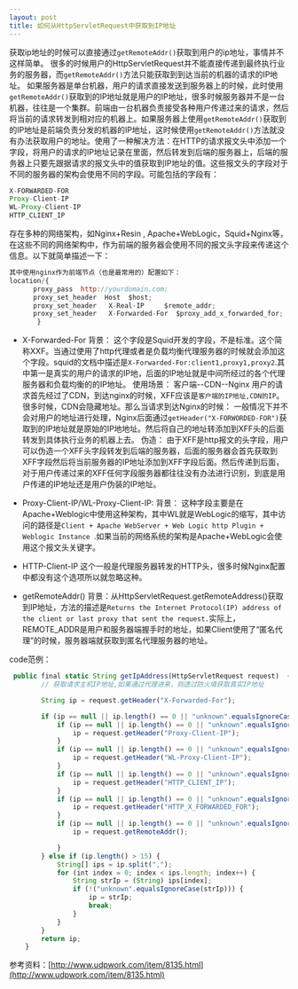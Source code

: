 ```yaml
---
layout: post
title: 如何从HttpServletRequest中获取到IP地址
---
```



获取ip地址的时候可以直接通过`getRemoteAddr()`获取到用户的ip地址，事情并不这样简单。
很多的时候用户的HttpServletRequest并不能直接传递到最终执行业务的服务器，而`getRemoteAddr()`方法只能获取到到达当前的机器的请求的IP地址。
如果服务器是单台机器，用户的请求直接发送到服务器上的时候，此时使用`getRemoteAddr()`获取到的IP地址就是用户的IP地址，很多时候服务器并不是一台机器，往往是一个集群。前端由一台机器负责接受各种用户传递过来的请求，然后将当前的请求转发到相对应的机器上。如果服务器上使用`getRemoteAddr()`获取到的IP地址是前端负责分发的机器的IP地址，这时候使用`getRemoteAddr()`方法就没有办法获取用户的地址。使用了一种解决方法：在HTTP的请求报文头中添加一个字段，将用户的请求的IP地址记录在里面，然后转发到后端的服务器上，后端的服务器上只要先跟据请求的报文头中的值获取到IP地址的值。这些报文头的字段对于不同的服务器的架构会使用不同的字段。可能包括的字段有：
```javascript
X-FORWARDED-FOR
Proxy-Client-IP
WL-Proxy-Client-IP
HTTP_CLIENT_IP

```
存在多种的网络架构，如Nginx+Resin , Apache+WebLogic，Squid+Nginx等，在这些不同的网络架构中，作为前端的服务器会使用不同的报文头字段来传递这个信息。以下就简单描述一下：
```javascript
其中使用nginx作为前端节点（也是最常用的）配置如下：
location/{ 
      proxy_pass  http://yourdomain.com; 
      proxy_set_header  Host  $host; 
      proxy_set_header   X-Real-IP     $remote_addr; 
      proxy_set_header   X-Forwarded-For  $proxy_add_x_forwarded_for; 
       }
```

 - X-Forwarded-For
背景：
这个字段是Squid开发的字段，不是标准。这个简称XXF。当通过使用了http代理或者是负载均衡代理服务器的时候就会添加这个字段。squid的文档中描述是`X-Forwarded-For:client1,proxy1,proxy2`.其中第一是真实的用户的请求的IP地，后面的IP地址就是中间所经过的各个代理服务器和负载均衡的的IP地址。
使用场景：
客户端--CDN--Nginx
用户的请求首先经过了CDN，到达nginx的时候，XFF应该是`客户端的IP地址,CDN的IP`。很多时候，CDN会隐藏地址。那么当请求到达Nginx的时候：
一般情况下并不会对用户的地址进行处理，Nginx后面通过`getHeader("X-FORWORDED-FOR")`获取到的IP地址就是原始的IP地地址。然后将自己的地址转添加到XFF头的后面转发到具体执行业务的机器上去。
伪造：
由于XFF是http报文的头字段，用户可以伪造一个XFF头字段转发到后端的服务器，后面的服务器会首先获取到XFF字段然后将当前服务器的IP地址添加到XFF字段后面。然后传递到后面，对于用户传递过来的XFF任何字段服务器都往往没有办法进行识别，到底是用户传递的IP地址还是用户伪装的IP地址。


- Proxy-Client-IP/WL-Proxy-Client-IP:
背景：
这种字段主要是在Apache+Weblogic中使用这种架构，其中WL就是WebLogic的缩写，其中访问的路径是`Client + Apache WebServer + Web Logic http Plugin + Weblogic Instance `.如果当前的网络系统的架构是Apache+WebLogic会使用这个报文头关键字。

- HTTP-Client-IP
这个一般是代理服务器转发的HTTP头，很多时候Nginx配置中都没有这个选项所以就忽略这种。

- getRemoteAddr()
背景：从HttpServletRequest.getRemoteAddress()获取到IP地址，方法的描述是`Returns the Internet Protocol(IP) address of the client or last proxy that sent the request.`实际上，REMOTE_ADDR是用户和服务器端握手时的地址，如果Client使用了“匿名代理”的时候，服务器端就获取到匿名代理服务器的地址。



code范例：
```javascript
 public final static String getIpAddress(HttpServletRequest request)  {
        // 获取请求主机IP地址,如果通过代理进来，则透过防火墙获取真实IP地址

        String ip = request.getHeader("X-Forwarded-For");

        if (ip == null || ip.length() == 0 || "unknown".equalsIgnoreCase(ip)) {
            if (ip == null || ip.length() == 0 || "unknown".equalsIgnoreCase(ip)) {
                ip = request.getHeader("Proxy-Client-IP");
            }
            if (ip == null || ip.length() == 0 || "unknown".equalsIgnoreCase(ip)) {
                ip = request.getHeader("WL-Proxy-Client-IP");
            }
            if (ip == null || ip.length() == 0 || "unknown".equalsIgnoreCase(ip)) {
                ip = request.getHeader("HTTP_CLIENT_IP");
            }
            if (ip == null || ip.length() == 0 || "unknown".equalsIgnoreCase(ip)) {
                ip = request.getHeader("HTTP_X_FORWARDED_FOR");
            }
            if (ip == null || ip.length() == 0 || "unknown".equalsIgnoreCase(ip)) {
                ip = request.getRemoteAddr();

            }
        } else if (ip.length() > 15) {
            String[] ips = ip.split(",");
            for (int index = 0; index < ips.length; index++) {
                String strIp = (String) ips[index];
                if (!("unknown".equalsIgnoreCase(strIp))) {
                    ip = strIp;
                    break;
                }
            }
        }
        return ip;
    }
```


参考资料：[http://www.udpwork.com/item/8135.html](http://www.udpwork.com/item/8135.html)

